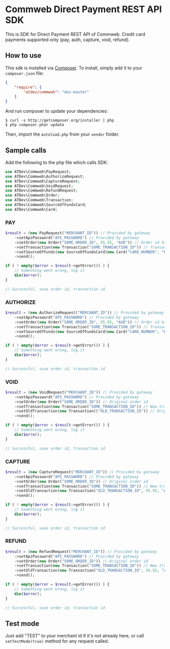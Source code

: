 # Commweb Direct Payment REST API SDK

This is SDK for Direct Payment REST API of Commweb.
Credit card payments supported only (pay, auth, capture, void, refund).

## How to use

This sdk is installed via [Composer](http://getcomposer.org/). To install, simply add it to your `composer.json` file:

```json
{
    "require": {
        "atdev/commweb": "dev-master"
    }
}
```

And run composer to update your dependencies:

    $ curl -s http://getcomposer.org/installer | php
    $ php composer.phar update

Then, import the `autoload.php` from your `vendor` folder.

## Sample calls

Add the following to the php file which calls SDK:

```php
use ATDev\Commweb\PayRequest;
use ATDev\Commweb\AuthorizeRequest;
use ATDev\Commweb\CaptureRequest;
use ATDev\Commweb\VoidRequest;
use ATDev\Commweb\RefundRequest;
use ATDev\Commweb\Order;
use ATDev\Commweb\Transaction;
use ATDev\Commweb\SourceOfFundsCard;
use ATDev\Commweb\Card;
```

### PAY

```php
$result = (new PayRequest("MERCHANT_ID")) // Provided by gateway
    ->setApiPassword("API_PASSWORD") // Provided by gateway
    ->setOrder(new Order("SOME_ORDER_ID", 55.55, "AUD")) // Order id has to be unique, amount in money format, AUD is the only one supported now
    ->setTransaction(new Transaction("SOME_TRANSACTION_ID")) // Transaction id has to be unique
    ->setSourceOfFunds(new SourceOfFundsCard(new Card("CARD_NUMBER", "EXP_MONTH", "EXP_YEAR", "CVC"))) // Self explanatory, year is 2-digit
    ->send();

if ( ! empty($error = $result->getError()) ) {
    // Something went wrong, log it
    die($error);
}

// Successful, save order id, transaction id
```

### AUTHORIZE

```php
$result = (new AuthorizeRequest("MERCHANT_ID")) // Provided by gateway
    ->setApiPassword("API_PASSWORD") // Provided by gateway
    ->setOrder(new Order("SOME_ORDER_ID", 55.55, "AUD")) // Order id has to be unique, amount in money format, AUD is the only one supported now
    ->setTransaction(new Transaction("SOME_TRANSACTION_ID")) // Transaction id has to be unique
    ->setSourceOfFunds(new SourceOfFundsCard(new Card("CARD_NUMBER", "EXP_MONTH", "EXP_YEAR", "CVC"))) // Self explanatory, year is 2-digit
    ->send();

if ( ! empty($error = $result->getError()) ) {
    // Something went wrong, log it
    die($error);
}

// Successful, save order id, transaction id
```

### VOID

```php
$result = (new VoidRequest("MERCHANT_ID")) // Provided by gateway
    ->setApiPassword("API_PASSWORD") // Provided by gateway
    ->setOrder(new Order("SOME_ORDER_ID")) // Original order id
    ->setTransaction(new Transaction("SOME_TRANSACTION_ID")) // New transaction id to be created, has to be unique
    ->setOldTransaction(new Transaction(("OLD_TRANSACTION_ID")) // Original transaction id
    ->send();

if ( ! empty($error = $result->getError()) ) {
    // Something went wrong, log it
    die($error);
}

// Successful, save order id, transaction id
```

### CAPTURE

```php
$result = (new CaptureRequest("MERCHANT_ID")) // Provided by gateway
    ->setApiPassword("API_PASSWORD") // Provided by gateway
    ->setOrder(new Order("SOME_ORDER_ID")) // Original order id
    ->setTransaction(new Transaction("SOME_TRANSACTION_ID")) // New transaction id to be created, has to be unique
    ->setOldTransaction(new Transaction("OLD_TRANSACTION_ID", 55.55, "AUD")) // Original transaction id, amount to capture in money format, AUD is the only one supported now
    ->send();

if ( ! empty($error = $result->getError()) ) {
    // Something went wrong, log it
    die($error);
}

// Successful, save order id, transaction id
```

### REFUND

```php
$result = (new RefundRequest("MERCHANT_ID")) // Provided by gateway
    ->setApiPassword("API_PASSWORD") // Provided by gateway
    ->setOrder(new Order("SOME_ORDER_ID")) // Original order id
    ->setTransaction(new Transaction("SOME_TRANSACTION_ID")) // New transaction id to be created, has to be unique
    ->setOldTransaction(new Transaction("OLD_TRANSACTION_ID", 55.55, "AUD")) // Original transaction id, amount to refund in money format, AUD is the only one supported now
    ->send();

if ( ! empty($error = $result->getError()) ) {
    // Something went wrong, log it
    die($error);
}

// Successful, save order id, transaction id
```

## Test mode

Just add "TEST" to your merchant id if it's not already here, or call `setTestMode(true)` method for any request called.
